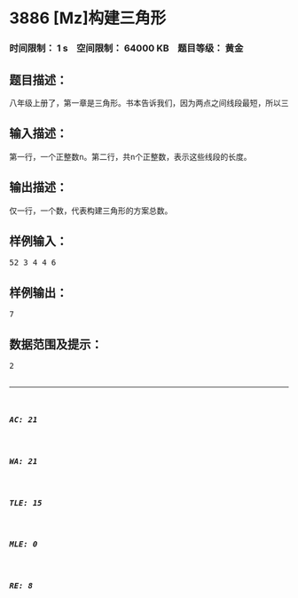 # 3886 [Mz]构建三角形   
### 时间限制： 1 s&nbsp;&nbsp;&nbsp;&nbsp;空间限制： 64000 KB&nbsp;&nbsp;&nbsp;&nbsp;题目等级： 黄金  
## 题目描述：  

<pre>
八年级上册了，第一章是三角形。书本告诉我们，因为两点之间线段最短，所以三角形的任意两边之和大于第三边。如果有三条线段，其中最短的两条之和大于第三条线段，那么这三条线段可以构建成一个三角形。于是，我们的各种作业本中出现了这种题目：给你几条线段的长度，选择三条构建一个三角形，求总方案数。简单时只有四或五条线段，三两下可以解决。可是一旦复杂起来，有近十条线段，做起来可真够累人的。现在，给你一个正整数n以及n条线段的长度，请你求出构建三角形的方案总数（只要三条线段中任何一条的编号不同，就认为这两种方案是不同的）。
</pre>
  
  
## 输入描述：  

<pre>
第一行，一个正整数n。第二行，共n个正整数，表示这些线段的长度。
</pre>
  
  
## 输出描述：  

<pre>
仅一行，一个数，代表构建三角形的方案总数。
</pre>
  
  
## 样例输入：  

<pre>
52 3 4 4 6
</pre>
  
  
## 样例输出：  

<pre>
7
</pre>
  
  
## 数据范围及提示：  

<pre>
2<n<2500，线段长度<2^15。
</pre>
  
  
***  

##### AC: 21  
##### WA: 21  
##### TLE: 15  
##### MLE: 0  
##### RE: 8  
